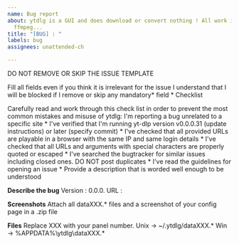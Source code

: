 ```yaml
---
name: Bug report
about: ytdlg is a GUI and does download or convert nothing ! All work is done by yt-dlp,
  ffmpeg...
title: "[BUG] : "
labels: bug
assignees: unattended-ch

---
```


DO NOT REMOVE OR SKIP THE ISSUE TEMPLATE

Fill all fields even if you think it is irrelevant for the issue
I understand that I will be blocked if I remove or skip any mandatory* field *
Checklist

Carefully read and work through this check list in order to prevent the most common mistakes and misuse of ytdlg:
I'm reporting a bug unrelated to a specific site *
I've verified that I'm running yt-dlp version v0.0.0.31 (update instructions) or later (specify commit) *
I've checked that all provided URLs are playable in a browser with the same IP and same login details *
I've checked that all URLs and arguments with special characters are properly quoted or escaped *
I've searched the bugtracker for similar issues including closed ones. DO NOT post duplicates *
I've read the guidelines for opening an issue *
Provide a description that is worded well enough to be understood

**Describe the bug**
Version : 0.0.0.
URL : 

**Screenshots**
Attach all dataXXX.* files and a screenshot of your config page in a .zip file

**Files**
Replace XXX with your panel number.
Unix  -> ~/.ytdlg/dataXXX.*
Win   -> %APPDATA%\ytdlg\dataXXX.*
